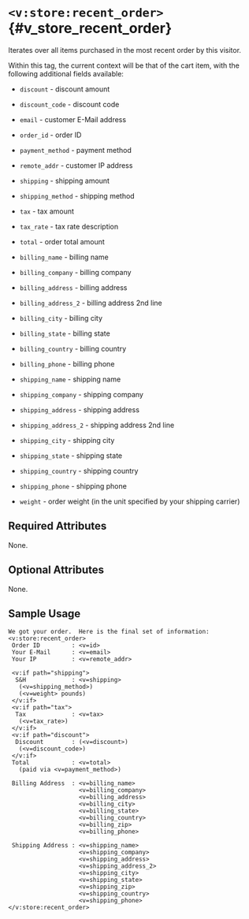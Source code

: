 # `<v:store:recent_order>`{#v_store_recent_order}

Iterates over all items purchased in the most recent order by this
visitor.

Within this tag, the current context will be that of the cart item, with
the following additional fields available:

-   `discount` - discount amount

-   `discount_code` - discount code

-   `email` - customer E-Mail address

-   `order_id` - order ID

-   `payment_method` - payment method

-   `remote_addr` - customer IP address

-   `shipping` - shipping amount

-   `shipping_method` - shipping method

-   `tax` - tax amount

-   `tax_rate` - tax rate description

-   `total` - order total amount

-   `billing_name` - billing name

-   `billing_company` - billing company

-   `billing_address` - billing address

-   `billing_address_2` - billing address 2nd line

-   `billing_city` - billing city

-   `billing_state` - billing state

-   `billing_country` - billing country

-   `billing_phone` - billing phone

-   `shipping_name` - shipping name

-   `shipping_company` - shipping company

-   `shipping_address` - shipping address

-   `shipping_address_2` - shipping address 2nd line

-   `shipping_city` - shipping city

-   `shipping_state` - shipping state

-   `shipping_country` - shipping country

-   `shipping_phone` - shipping phone

-   `weight` - order weight (in the unit specified by your
    shipping carrier)

## Required Attributes

None.

## Optional Attributes

None.

## Sample Usage

    We got your order.  Here is the final set of information:
    <v:store:recent_order>
     Order ID         : <v=id>
     Your E-Mail      : <v=email>
     Your IP          : <v=remote_addr>
     
     <v:if path="shipping">
      S&H             : <v=shipping>
       (<v=shipping_method>)
       (<v=weight> pounds)
     </v:if>
     <v:if path="tax">
      Tax             : <v=tax>
       (<v=tax_rate>)
     </v:if>
     <v:if path="discount">
      Discount        : (<v=discount>)
       (<v=discount_code>)
     </v:if>
     Total            : <v=total>
       (paid via <v=payment_method>)
     
     Billing Address  : <v=billing_name>
                        <v=billing_company>
                        <v=billing_address>
                        <v=billing_city>
                        <v=billing_state>
                        <v=billing_country>
                        <v=billing_zip>
                        <v=billing_phone>
                         
     Shipping Address : <v=shipping_name>
                        <v=shipping_company>
                        <v=shipping_address>
                        <v=shipping_address_2>
                        <v=shipping_city>
                        <v=shipping_state>
                        <v=shipping_zip>
                        <v=shipping_country>
                        <v=shipping_phone>
    </v:store:recent_order>
